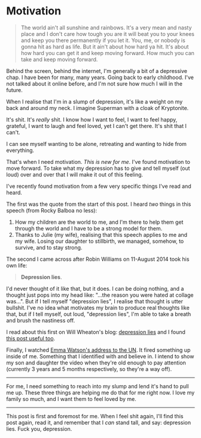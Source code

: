 # Motivation

> The world ain't all sunshine and rainbows. It's a very mean and nasty place and I don't care how tough you are it will beat you to your knees and keep you there permanently if you let it. You, me, or nobody is gonna hit as hard as life. But it ain't about how hard ya hit. It's about how hard you can get it and keep moving forward. How much you can take and keep moving forward.

Behind the screen, behind the internet, I'm generally a bit of a depressive chap. I have been for many, many years. Going back to early childhood. I've not talked about it online before, and I'm not sure how much I will in the future.

When I realise that I'm in a slump of depression, it's like a weight on my back and around my neck. I imagine Superman with a cloak of Kryptonite.

It's shit. It's *really* shit. I know how I want to feel, I want to feel happy, grateful, I want to laugh and feel loved, yet I can't get there. It's shit that I can't.

I can see myself wanting to be alone, retreating and wanting to hide from everything.

That's when I need motivation. *This is new for me*. I've found motivation to move forward. To take what my depression has to give and tell myself (out loud) over and over that I will make it out of this feeling.

I've recently found motivation from a few very specific things I've read and heard.

The first was the quote from the start of this post. I heard *two* things in this speech (from Rocky Balboa no less):

1. How my children are the world to me, and I'm there to help them get through the world and I have to be a strong model for them.
2. Thanks to Julie (my wife), realising that this speech applies to me and my wife. Losing our daughter to stillbirth, we managed, somehow, to survive, and to stay strong.

The second I came across after Robin Williams on 11-August 2014 took his own life:

> **Depression lies**.

I'd never thought of it like that, but it does. I can be doing nothing, and a thought just pops into my head like: "...the reason you were hated at collage was...". But if I tell myself "depression lies", I realise that thought is utter bullshit. I've no idea what motivates my brain to produce real thoughts like that, but if I tell myself, out loud, "depression lies", I'm able to take a breath and brush the nastiness off.

I read about this first on Will Wheaton's blog: [depression lies](http://wilwheaton.net/2012/09/depression-lies/) and I found [this post useful too](http://wilwheaton.net/2014/05/you-stand-at-the-edge/).

Finally, I watched [Emma Watson's address to the UN](https://www.youtube.com/watch?v=gkjW9PZBRfk). It fired something up inside of me. Something that I identified with and believe in. I intend to show my son and daughter the video when they're old enough to pay attention (currently 3 years and 5 months respectively, so they're a way off).

---

For me, I need something to reach into my slump and lend it's hand to pull me up. These three things are helping me do that for me right now. I love my family so much, and I want them to feel loved by me.

---

This post is first and foremost for me. When I feel shit again, I'll find this post again, read it, and remember that I *can* stand tall, and say: depression lies. Fuck you, depression.